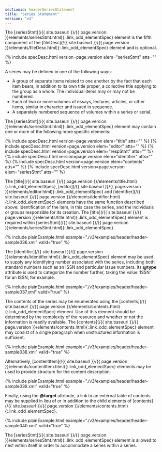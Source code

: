 ```yaml
---
sectionid: headerSeriesStatement
title: "Series Statement"
version: "v3"
---
```




The [seriesStmt](/{{ site.baseurl }}/{{ page.version }}/elements/seriesStmt.html){:.link_odd_elementSpec} element is the fifth component of the [fileDesc](/{{ site.baseurl }}/{{ page.version }}/elements/fileDesc.html){:.link_odd_elementSpec} element and is optional.



{% include specDesc.html version=page.version elem="seriesStmt" atts="" %}



A series may be defined in one of the following ways:


- A group of separate items related to one another by the fact that each item bears,
in
addition to its own title proper, a collective title applying to the group as a whole.
The
individual items may or may not be numbered.
- Each of two or more volumes of essays, lectures, articles, or other items, similar
in
character and issued in sequence.
- A separately numbered sequence of volumes within a series or serial.

The [seriesStmt](/{{ site.baseurl }}/{{ page.version }}/elements/seriesStmt.html){:.link_odd_elementSpec} element may contain one or more of the following more
specific elements:



{% include specDesc.html version=page.version elem="title" atts="" %}
{% include specDesc.html version=page.version elem="editor" atts="" %}
{% include specDesc.html version=page.version elem="respStmt" atts="" %}
{% include specDesc.html version=page.version elem="identifier" atts="" %}
{% include specDesc.html version=page.version elem="contents" atts="" %}
{% include specDesc.html version=page.version elem="seriesStmt" atts="" %}



The [title](/{{ site.baseurl }}/{{ page.version }}/elements/title.html){:.link_odd_elementSpec}, [editor](/{{ site.baseurl }}/{{ page.version }}/elements/editor.html){:.link_odd_elementSpec} and [identifier](/{{ site.baseurl }}/{{ page.version }}/elements/identifier.html){:.link_odd_elementSpec} elements have the same function described above: identification of the
item, in this case the series, and the individuals or groups responsible for its creation.
The [title](/{{ site.baseurl }}/{{ page.version }}/elements/title.html){:.link_odd_elementSpec} element is required within [seriesStmt](/{{ site.baseurl }}/{{ page.version }}/elements/seriesStmt.html){:.link_odd_elementSpec}.

{% include plainExample.html example="./v3/examples/header/header-sample036.xml" valid="true" %}

The [identifier](/{{ site.baseurl }}/{{ page.version }}/elements/identifier.html){:.link_odd_elementSpec} element may be used to supply any identifying number
associated with the series, including both standard numbers such as an ISSN and particular
issue numbers. Its **@type** attribute is used to categorize the number further,
taking the value 'ISSN' for an ISSN, for example.

{% include plainExample.html example="./v3/examples/header/header-sample037.xml" valid="true" %}

The contents of the series may be enumerated using the [contents](/{{ site.baseurl }}/{{ page.version }}/elements/contents.html){:.link_odd_elementSpec}
element. Use of this element should be determined by the complexity of the resource
and
whether or not the information is readily available. The [contents](/{{ site.baseurl }}/{{ page.version }}/elements/contents.html){:.link_odd_elementSpec}
element may consist of a single paragraph when unstructured information is sufficient.

{% include plainExample.html example="./v3/examples/header/header-sample038.xml" valid="true" %}

Alternatively, [contentItem](/{{ site.baseurl }}/{{ page.version }}/elements/contentItem.html){:.link_odd_elementSpec} elements may be used to provide structure
for the content description.

{% include plainExample.html example="./v3/examples/header/header-sample039.xml" valid="true" %}

Finally, using the **@target** attribute, a link to an external table of contents may
be supplied in lieu of or in addition to the child elements of [contents](/{{ site.baseurl }}/{{ page.version }}/elements/contents.html){:.link_odd_elementSpec}.

{% include plainExample.html example="./v3/examples/header/header-sample040.xml" valid="true" %}

The [seriesStmt](/{{ site.baseurl }}/{{ page.version }}/elements/seriesStmt.html){:.link_odd_elementSpec} element is allowed to nest within itself in order to
accommodate a series within a series.


